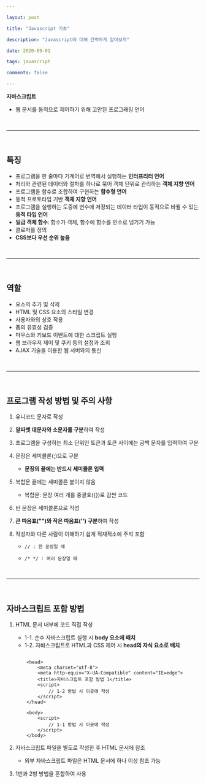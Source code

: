 ```yaml
---

layout: post

title: "Javascript 기초"

description: "Javascript에 대해 간략하게 알아보자"

date: 2020-09-01

tags: javascript

comments: false

---
```






**자바스크립트**

- 웹 문서를 동적으로 제어하기 위해 고안된 프로그래밍 언어


<br>

- - -

<br>


## **특징**

- 프로그램을 한 줄마다 기계어로 번역해서 실행하는 **인터프리터 언어**
- 처리와 관련된 데이터와 절차를 하나로 묶어 객체 단위로 관리하는 **객체 지향 언어**
- 프로그램을 함수로 조합하여 구현하는 **함수형 언어**
- 동적 프로토타입 기반 **객체 지향 언어**
- 프로그램을 실행하는 도중에 변수에 저장되는 데이터 타입이 동적으로 바뀔 수 있는 **동적 타입 언어**
- **일급 객체 함수**: 함수가 객체, 함수에 함수를 인수로 넘기기 가능
- 클로저를 정의
- **CSS보다 우선 순위 높음**


<br>

- - -

<br>



## **역할**

- 요소의 추가 및 삭제
- HTML 및 CSS 요소의 스타일 변경
- 사용자와의 상호 작용
- 폼의 유효성 검증
- 마우스와 키보드 이벤트에 대한 스크립트 실행
- 웹 브라우저 제어 및 쿠키 등의 설정과 조회
- AJAX 기술을 이용한 웹 서버와의 통신


<br>

- - -

<br>


## **프로그램 작성 방법 및 주의 사항**

1. 유니코드 문자로 작성
2. **알파벳 대문자와 소문자를 구분**하여 작성
3. 프로그램을 구성하는 최소 단위인 토큰과 토큰 사이에는 공백 문자를 입력하여 구분
4. 문장은 세미콜론(;)으로 구분
	- **문장의 끝에는 반드시 세미콜론 입력**
5. 복합문 끝에는 세미콜론 붙이지 않음
	- 복합문: 문장 여러 개를 중괄호({})로 감싼 코드
6. 빈 문장은 세미콜론으로 작성
7. **큰 따옴표("")와 작은 따옴표('') 구분**하여 작성
8. 작성자와 다른 사람이 이해하기 쉽게 적재적소에 주석 포함

	- `` // : 한 문장일 때 ``


	- `` /* */ : 여러 문장일 때 ``


<br>

- - -

<br>



## **자바스크립트 포함 방법**

1. HTML 문서 내부에 코드 직접 작성
	- 1-1. 순수 자바스크립트 실행 시 **body 요소에 배치**
	- 1-2. 자바스크립트로 HTML과 CSS 제어 시 **head의 자식 요소로 배치**

    ```

        <head>
            <meta charset="utf-8">
            <meta http-equiv="X-UA-Compatible" content="IE=edge">
            <title>자바스크립트 포함 방법 1</title>
            <script>
                // 1-2 방법 시 이곳에 작성
            </script>
        </head>

        <body>
            <script>
                // 1-1 방법 시 이곳에 작성
            </script>
        </body>

	```

2. 자바스크립트 파일을 별도로 작성한 후 HTML 문서에 참조
	- 외부 자바스크립트 파일은 HTML 문서에 하나 이상 참조 가능
3. 1번과 2벙 방법을 혼합하여 사용

